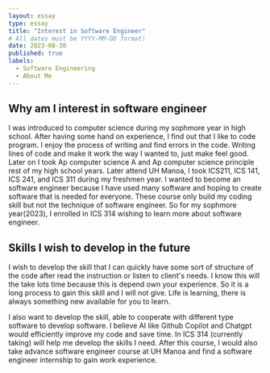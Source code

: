 ```yaml
---
layout: essay
type: essay
title: "Interest in Software Engineer"
# All dates must be YYYY-MM-DD format!
date: 2023-08-30
published: true
labels:
  - Software Engineering
  - About Me
---
```


## Why am I interest in software engineer

I was introduced to computer science during my sophmore year in high school. After having some hand on experience, I find out that I like to code program. I enjoy the process of writing and find errors in the code. Writing lines of code and make it work the way I wanted to, just make feel good. Later on I took Ap computer science A and Ap computer science principle rest of my high school years. Later attend UH Manoa, I took ICS211, ICS 141, ICS 241, and ICS 311 during my freshmen year. I wanted to become an software engineer because I have used many software and hoping to create software that is needed for everyone. These course only build my coding skill but not the technique of software engineer. So for my sophmore year(2023), I enrolled in ICS 314 wishing to learn more about software engineer.



## Skills I wish to develop in the future

I wish to develop the skill that I can quickly have some sort of structure of the code after read the instruction or listen to client's needs. I know this will the take lots time because this is depend own your experience. So it is a long process to gain this skill and I will not give. Life is learning, there is always something new available for you to learn. 

I also want to develop the skill, able to cooperate with different type software to develop software. I believe AI like Github Copilot and Chatgpt would efficiently improve my code and save time. In ICS 314 (currently taking) will help me develop the skills I need. After this course, I would also take advance software engineer course at UH Manoa and find a software engineer internship to gain work experience.



